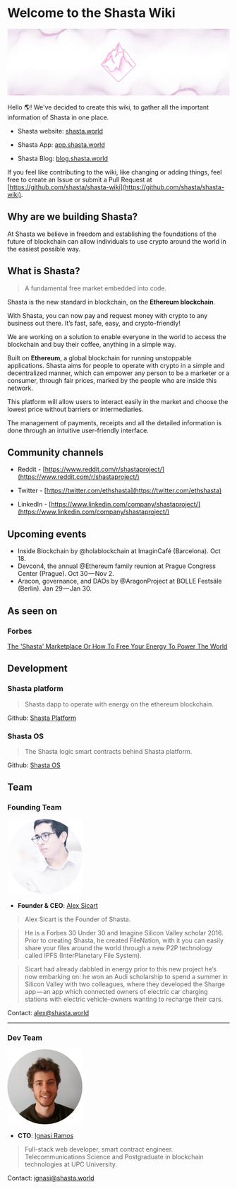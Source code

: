 # Welcome to the Shasta Wiki

![](images/shasta-intro.png)

Hello 🌎! We've decided to create this wiki, to gather all the important information of Shasta in one place.

- Shasta website: [shasta.world](https://shasta.world/)

- Shasta App: [app.shasta.world](https://app.shasta.world)

- Shasta Blog: [blog.shasta.world](https://medium.com/shastaproject)

If you feel like contributing to the wiki, like changing or adding things, feel free to create an Issue or submit a Pull Request at [https://github.com/shasta/shasta-wiki](https://github.com/shasta/shasta-wiki).

## Why are we building Shasta?

At Shasta we believe in freedom and establishing the foundations of the future of blockchain can allow individuals to use crypto around the world in the easiest possible way.

## What is Shasta?
> A fundamental free market embedded into code.

Shasta is the new standard in blockchain, on the **Ethereum blockchain**.

With Shasta, you can now pay and request money with crypto to any business out there. It’s fast, safe, easy, and crypto-friendly!

We are working on a solution to enable everyone in the world to access the blockchain and buy their coffee, anything in a simple way.

Built on **Ethereum**, a global blockchain for running unstoppable applications. Shasta aims for people to operate with crypto in a simple and decentralized manner, which can empower any person to be a marketer or a consumer, through fair prices, marked by the people who are inside this network.

This platform will allow users to interact easily in the market and choose the lowest price without barriers or intermediaries.

The management of payments, receipts and all the detailed information is done through an intuitive user-friendly interface.

## Community channels
- Reddit - [https://www.reddit.com/r/shastaproject/](https://www.reddit.com/r/shastaproject/)

- Twitter - [https://twitter.com/ethshasta](https://twitter.com/ethshasta)

- LinkedIn - [https://www.linkedin.com/company/shastaproject/](https://www.linkedin.com/company/shastaproject/)

## Upcoming events
- Inside Blockchain by @holablockchain at ImaginCafé (Barcelona). Oct 18.
- Devcon4, the annual @Ethereum family reunion at Prague Congress Center (Prague). Oct 30 — Nov 2.
- Aracon, governance, and DAOs by @AragonProject at BOLLE Festsäle (Berlin). Jan 29 — Jan 30.

## As seen on
### Forbes
[The 'Shasta' Marketplace Or How To Free Your Energy To Power The World](https://www.forbes.com/sites/palomacanterogomez/2018/10/04/the-shasta-marketplace-or-how-to-free-your-energy-to-power-the-world/#3499ebdb60dd)

## Development
### Shasta platform
> Shasta dapp to operate with energy on the ethereum blockchain.

Github: [Shasta Platform](https://github.com/Shasta/Shasta)
### Shasta OS
> The Shasta logic smart contracts behind Shasta platform.

Github: [Shasta OS](https://github.com/Shasta/ShastaOS)

## Team
### Founding Team

<img src="images/alex.png" style="width:170px">

- **Founder & CEO**: [Alex Sicart](https://twitter.com/alexsicart)

> Alex Sicart is the Founder of Shasta.

> He is a Forbes 30 Under 30 and Imagine Silicon Valley scholar 2016. Prior to creating Shasta, he created FileNation, with it you can easily share your files around the world through a new P2P technology called IPFS (InterPlanetary File System).

> Sicart had already dabbled in energy prior to this new project he’s now embarking on: he won an Audi scholarship to spend a summer in Silicon Valley with two colleagues, where they developed the Sharge app — an app which connected owners of electric car charging stations with electric vehicle-owners wanting to recharge their cars.

Contact: [alex@shasta.world](mailto:alex@shasta.world)
___

### Dev Team

<img src="images/ignasi.png" style="width:170px">

- **CTO**: [Ignasi Ramos](https://twitter.com/IgnasiRamos)

> Full-stack web developer, smart contract engineer. Telecommunications Science and Postgraduate in blockchain technologies at UPC University.

Contact: [ignasi@shasta.world](mailto:ignasi@shasta.world)
